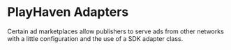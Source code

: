 # PlayHaven Adapters

Certain ad marketplaces allow publishers to serve ads from other networks with a little configuration and the use of a SDK adapter class.